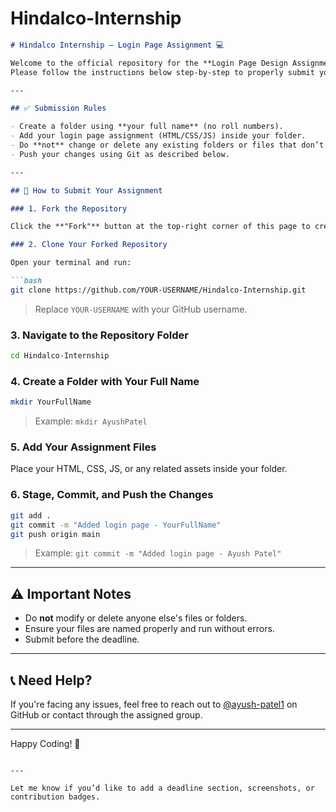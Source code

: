 # Hindalco-Internship


````markdown
# Hindalco Internship – Login Page Assignment 💻

Welcome to the official repository for the **Login Page Design Assignment**.  
Please follow the instructions below step-by-step to properly submit your work.

---

## ✅ Submission Rules

- Create a folder using **your full name** (no roll numbers).
- Add your login page assignment (HTML/CSS/JS) inside your folder.
- Do **not** change or delete any existing folders or files that don’t belong to you.
- Push your changes using Git as described below.

---

## 🚀 How to Submit Your Assignment

### 1. Fork the Repository

Click the **"Fork"** button at the top-right corner of this page to create your own copy under your GitHub account.

### 2. Clone Your Forked Repository

Open your terminal and run:

```bash
git clone https://github.com/YOUR-USERNAME/Hindalco-Internship.git
````

> Replace `YOUR-USERNAME` with your GitHub username.

### 3. Navigate to the Repository Folder

```bash
cd Hindalco-Internship
```

### 4. Create a Folder with Your Full Name

```bash
mkdir YourFullName
```

> Example: `mkdir AyushPatel`

### 5. Add Your Assignment Files

Place your HTML, CSS, JS, or any related assets inside your folder.

### 6. Stage, Commit, and Push the Changes

```bash
git add .
git commit -m "Added login page - YourFullName"
git push origin main
```

> Example: `git commit -m "Added login page - Ayush Patel"`

---

## ⚠️ Important Notes

* Do **not** modify or delete anyone else's files or folders.
* Ensure your files are named properly and run without errors.
* Submit before the deadline.

---

## 📞 Need Help?

If you're facing any issues, feel free to reach out to [@ayush-patel1](https://github.com/ayush-patel1) on GitHub or contact through the assigned group.

---

Happy Coding! 🎉

```

---

Let me know if you’d like to add a deadline section, screenshots, or contribution badges.
```
